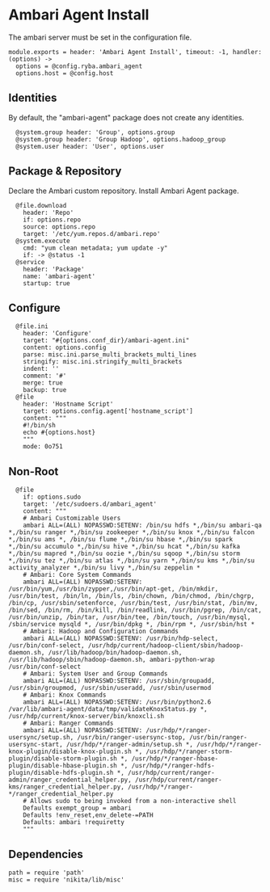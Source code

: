 # Ambari Agent Install

The ambari server must be set in the configuration file.

    module.exports = header: 'Ambari Agent Install', timeout: -1, handler: (options) ->
      options = @config.ryba.ambari_agent
      options.host = @config.host

## Identities

By default, the "ambari-agent" package does not create any identities.

      @system.group header: 'Group', options.group
      @system.group header: 'Group Hadoop', options.hadoop_group
      @system.user header: 'User', options.user

## Package & Repository

Declare the Ambari custom repository.
Install Ambari Agent package.

      @file.download
        header: 'Repo'
        if: options.repo
        source: options.repo
        target: '/etc/yum.repos.d/ambari.repo'
      @system.execute
        cmd: "yum clean metadata; yum update -y"
        if: -> @status -1
      @service
        header: 'Package'
        name: 'ambari-agent'
        startup: true

## Configure

      @file.ini
        header: 'Configure'
        target: "#{options.conf_dir}/ambari-agent.ini"
        content: options.config
        parse: misc.ini.parse_multi_brackets_multi_lines
        stringify: misc.ini.stringify_multi_brackets
        indent: ''
        comment: '#'
        merge: true
        backup: true
      @file
        header: 'Hostname Script'
        target: options.config.agent['hostname_script']
        content: """
        #!/bin/sh
        echo #{options.host}
        """
        mode: 0o751


## Non-Root

      @file
        if: options.sudo
        target: '/etc/sudoers.d/ambari_agent'
        content: """
        # Ambari Customizable Users
        ambari ALL=(ALL) NOPASSWD:SETENV: /bin/su hdfs *,/bin/su ambari-qa *,/bin/su ranger *,/bin/su zookeeper *,/bin/su knox *,/bin/su falcon *,/bin/su ams *, /bin/su flume *,/bin/su hbase *,/bin/su spark *,/bin/su accumulo *,/bin/su hive *,/bin/su hcat *,/bin/su kafka *,/bin/su mapred *,/bin/su oozie *,/bin/su sqoop *,/bin/su storm *,/bin/su tez *,/bin/su atlas *,/bin/su yarn *,/bin/su kms *,/bin/su activity_analyzer *,/bin/su livy *,/bin/su zeppelin *
        # Ambari: Core System Commands
        ambari ALL=(ALL) NOPASSWD:SETENV: /usr/bin/yum,/usr/bin/zypper,/usr/bin/apt-get, /bin/mkdir, /usr/bin/test, /bin/ln, /bin/ls, /bin/chown, /bin/chmod, /bin/chgrp, /bin/cp, /usr/sbin/setenforce, /usr/bin/test, /usr/bin/stat, /bin/mv, /bin/sed, /bin/rm, /bin/kill, /bin/readlink, /usr/bin/pgrep, /bin/cat, /usr/bin/unzip, /bin/tar, /usr/bin/tee, /bin/touch, /usr/bin/mysql, /sbin/service mysqld *, /usr/bin/dpkg *, /bin/rpm *, /usr/sbin/hst * 
        # Ambari: Hadoop and Configuration Commands
        ambari ALL=(ALL) NOPASSWD:SETENV: /usr/bin/hdp-select, /usr/bin/conf-select, /usr/hdp/current/hadoop-client/sbin/hadoop-daemon.sh, /usr/lib/hadoop/bin/hadoop-daemon.sh, /usr/lib/hadoop/sbin/hadoop-daemon.sh, ambari-python-wrap /usr/bin/conf-select
        # Ambari: System User and Group Commands
        ambari ALL=(ALL) NOPASSWD:SETENV: /usr/sbin/groupadd, /usr/sbin/groupmod, /usr/sbin/useradd, /usr/sbin/usermod
        # Ambari: Knox Commands
        ambari ALL=(ALL) NOPASSWD:SETENV: /usr/bin/python2.6 /var/lib/ambari-agent/data/tmp/validateKnoxStatus.py *, /usr/hdp/current/knox-server/bin/knoxcli.sh
        # Ambari: Ranger Commands
        ambari ALL=(ALL) NOPASSWD:SETENV: /usr/hdp/*/ranger-usersync/setup.sh, /usr/bin/ranger-usersync-stop, /usr/bin/ranger-usersync-start, /usr/hdp/*/ranger-admin/setup.sh *, /usr/hdp/*/ranger-knox-plugin/disable-knox-plugin.sh *, /usr/hdp/*/ranger-storm-plugin/disable-storm-plugin.sh *, /usr/hdp/*/ranger-hbase-plugin/disable-hbase-plugin.sh *, /usr/hdp/*/ranger-hdfs-plugin/disable-hdfs-plugin.sh *, /usr/hdp/current/ranger-admin/ranger_credential_helper.py, /usr/hdp/current/ranger-kms/ranger_credential_helper.py, /usr/hdp/*/ranger-*/ranger_credential_helper.py
        # Allows sudo to being invoked from a non-interactive shell
        Defaults exempt_group = ambari
        Defaults !env_reset,env_delete-=PATH
        Defaults: ambari !requiretty 
        """

## Dependencies

    path = require 'path'
    misc = require 'nikita/lib/misc'
